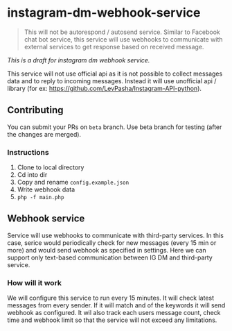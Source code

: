 # instagram-dm-webhook-service

> This will not be autorespond / autosend service. Similar to Facebook chat bot service, this service will use webhooks to communicate with external services to get response based on received message.


*This is a draft for instagram dm webhook service.*

This service will not use official api as it is not possible to collect messages data and to reply to incoming messages. Instead it will use unofficial api / library (for ex: https://github.com/LevPasha/Instagram-API-python).


## Contributing
You can submit your PRs on `beta` branch. Use beta branch for testing (after the changes are merged).

### Instructions

1. Clone to local directory
2. Cd into dir
3. Copy and rename `config.example.json`
4. Write webhook data 
2. `php -f main.php`


## Webhook service

Service  will use webhooks to communicate with third-party services. In this case, serice would periodically check for new messages (every 15 min or more) and would send webhook as specified in settings. Here we can support only text-based communication between IG DM and third-party service.

### How will it work
We will configure this service to run every 15 minutes. It will check latest messages from every sender. If it will match and of the keywords it will send webhook as configured. It wil also track each users message count, check time and webhook limit so that the service will not exceed any limitations.